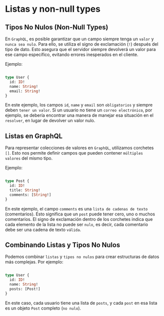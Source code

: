 # Listas y non-null types

## Tipos No Nulos (Non-Null Types)

En `GraphQL`, es posible garantizar que un campo siempre tenga un `valor` y `nunca sea nulo`. Para ello, se utiliza el signo de exclamación (`!`) después del tipo de dato. Esto asegura que el servidor siempre devolverá un valor para ese campo específico, evitando errores inesperados en el cliente.

Ejemplo:

```GraphQL

type User {
  id: ID!
  name: String!
  email: String!
}
```

En este ejemplo, los campos `id`, `name` y `email` son `obligatorios` y siempre deben `tener un valor`. Si un usuario no tiene un `correo electrónico`, por ejemplo, se debería encontrar una manera de manejar esa situación en el `resolver`, en lugar de devolver un valor nulo.

## Listas en GraphQL

Para representar colecciones de valores en `GraphQL`, utilizamos corchetes `[]`. Esto nos permite definir campos que pueden contener `múltiples valores` del mismo tipo.

Ejemplo:

```GraphQL

type Post {
  id: ID!
  title: String!
  comments: [String!]
}
```

En este ejemplo, el campo `comments` es una `lista de cadenas de texto` (comentarios). Esto significa que un `post` puede tener cero, uno o muchos comentarios. El signo de exclamación dentro de los corchetes indica que cada elemento de la lista no puede ser `nulo`, es decir, cada comentario debe ser una cadena de texto `válida`.

## Combinando Listas y Tipos No Nulos

Podemos combinar `listas` y `tipos no nulos` para crear estructuras de datos más complejas.
Por ejemplo:

```GraphQL

type User {
  id: ID!
  name: String!
  posts: [Post!]
}
```

En este caso, cada usuario tiene una lista de `posts`, y cada `post` en esa lista es un objeto `Post` completo (`no nulo`).
